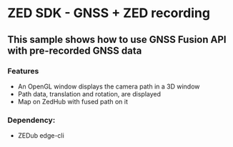 # ZED SDK - GNSS + ZED recording

## This sample shows how to use GNSS Fusion API with pre-recorded GNSS data

### Features
- An OpenGL window displays the camera path in a 3D window
- Path data, translation and rotation, are displayed
- Map on ZedHub with fused path on it

### Dependency:
- ZEDub edge-cli 